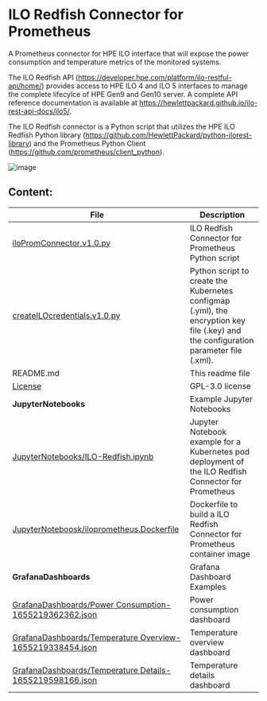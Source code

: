# ILO Redfish Connector for Prometheus

A Prometheus connector for HPE ILO interface that will expose the power consumption and temperature metrics of the monitored systems. 

The ILO Redfish API (https://developer.hpe.com/platform/ilo-restful-api/home/) provides access to HPE ILO 4 and ILO 5 interfaces to manage the complete lifecylce of HPE Gen9 and Gen10 server. A complete API reference documentation is available at https://hewlettpackard.github.io/ilo-rest-api-docs/ilo5/. 

The ILO Redfish connector is a Python script that utilizes the HPE ILO Redfish Python library (https://github.com/HewlettPackard/python-ilorest-library) and the Prometheus Python Client (https://github.com/prometheus/client_python). 

![image](https://user-images.githubusercontent.com/38065422/173775970-f06eecd1-4932-4a0b-9c20-4f4f43a2e4fd.png)


## Content:

| File          | Description                     |
|---------------|-------------------------------|
| [iloPromConnector.v1.0.py](https://github.com/tbeha/iloPrometheus/blob/main/iloPromConnector.v1.0.py) | ILO Redfish Connector for Prometheus Python script |
| [createILOcredentials.v1.0.py](https://github.com/tbeha/iloPrometheus/blob/main/createILOcredentials.v1.0.py) | Python script to create the Kubernetes configmap (<Name>.yml), the encryption key file (<Name>.key) and the configuration parameter file (<Name>.xml). |
| README.md  | This readme file |
| [License](https://github.com/tbeha/iloPrometheus/blob/main/LICENSE)    | GPL-3.0 license |
| __JupyterNotebooks__ | Example Jupyter Notebooks  |
| [JupyterNotebooks/ILO-Redfish.ipynb](https://github.com/tbeha/iloPrometheus/blob/main/JupyterNotebooks/ILO-Redfish.ipynb)  | Jupyter Notebook example for a Kubernetes pod deployment of the ILO Redfish Connector for Prometheus |
| [JupyterNoteboosk/iloprometheus.Dockerfile](https://github.com/tbeha/iloPrometheus/blob/main/JupyterNotebooks/iloprometheus.Dockerfile) | Dockerfile to build a ILO Redfish Connector for Prometheus container image |
| __GrafanaDashboards__ | Grafana Dashboard Examples |
  | [GrafanaDashboards/Power Consumption-1655219362362.json](https://github.com/tbeha/iloPrometheus/blob/main/GrafanaDashboards/Power%20Consumption-1655219362362.json) | Power consumption dashboard |
  | [GrafanaDashboards/Temperature Overview-1655219338454.json](https://github.com/tbeha/iloPrometheus/blob/main/GrafanaDashboards/Temperature%20Details-1655219598166.json) | Temperature overview dashboard |
  | [GrafanaDashboards/Temperature Details-1655219598166.json](https://github.com/tbeha/iloPrometheus/blob/main/GrafanaDashboards/Temperature%20Overview-1655219338454.json)  | Temperature details dashboard |

